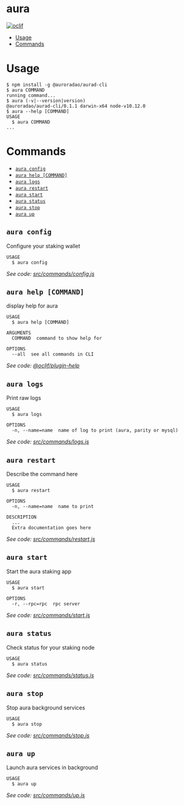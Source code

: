 aura
=====



[![oclif](https://img.shields.io/badge/cli-oclif-brightgreen.svg)](https://oclif.io)

<!-- toc -->
* [Usage](#usage)
* [Commands](#commands)
<!-- tocstop -->
# Usage
<!-- usage -->
```sh-session
$ npm install -g @auroradao/aurad-cli
$ aura COMMAND
running command...
$ aura (-v|--version|version)
@auroradao/aurad-cli/0.1.1 darwin-x64 node-v10.12.0
$ aura --help [COMMAND]
USAGE
  $ aura COMMAND
...
```
<!-- usagestop -->
# Commands
<!-- commands -->
* [`aura config`](#aura-config)
* [`aura help [COMMAND]`](#aura-help-command)
* [`aura logs`](#aura-logs)
* [`aura restart`](#aura-restart)
* [`aura start`](#aura-start)
* [`aura status`](#aura-status)
* [`aura stop`](#aura-stop)
* [`aura up`](#aura-up)

## `aura config`

Configure your staking wallet

```
USAGE
  $ aura config
```

_See code: [src/commands/config.js](https://github.com/auroradao/aurad/blob/v0.1.1/src/commands/config.js)_

## `aura help [COMMAND]`

display help for aura

```
USAGE
  $ aura help [COMMAND]

ARGUMENTS
  COMMAND  command to show help for

OPTIONS
  --all  see all commands in CLI
```

_See code: [@oclif/plugin-help](https://github.com/oclif/plugin-help/blob/v2.1.4/src/commands/help.ts)_

## `aura logs`

Print raw logs

```
USAGE
  $ aura logs

OPTIONS
  -n, --name=name  name of log to print (aura, parity or mysql)
```

_See code: [src/commands/logs.js](https://github.com/auroradao/aurad/blob/v0.1.1/src/commands/logs.js)_

## `aura restart`

Describe the command here

```
USAGE
  $ aura restart

OPTIONS
  -n, --name=name  name to print

DESCRIPTION
  ...
  Extra documentation goes here
```

_See code: [src/commands/restart.js](https://github.com/auroradao/aurad/blob/v0.1.0/src/commands/restart.js)_

## `aura start`

Start the aura staking app

```
USAGE
  $ aura start

OPTIONS
  -r, --rpc=rpc  rpc server
```

_See code: [src/commands/start.js](https://github.com/auroradao/aurad/blob/v0.1.1/src/commands/start.js)_

## `aura status`

Check status for your staking node

```
USAGE
  $ aura status
```

_See code: [src/commands/status.js](https://github.com/auroradao/aurad/blob/v0.1.1/src/commands/status.js)_

## `aura stop`

Stop aura background services

```
USAGE
  $ aura stop
```

_See code: [src/commands/stop.js](https://github.com/auroradao/aurad/blob/v0.1.1/src/commands/stop.js)_

## `aura up`

Launch aura services in background

```
USAGE
  $ aura up
```

_See code: [src/commands/up.js](https://github.com/auroradao/aurad/blob/v0.1.1/src/commands/up.js)_
<!-- commandsstop -->
